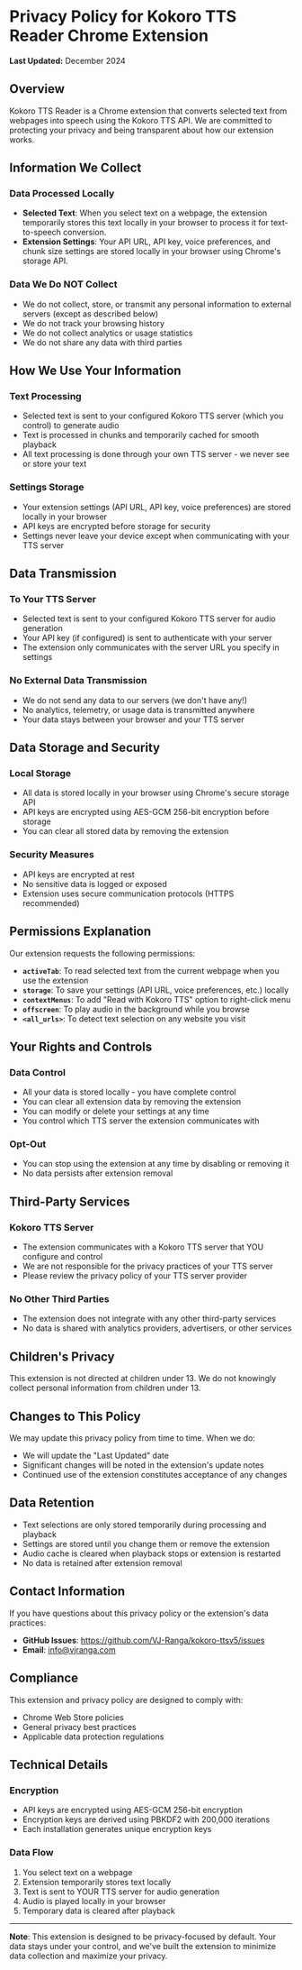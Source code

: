 # Privacy Policy for Kokoro TTS Reader Chrome Extension

**Last Updated:** December 2024

## Overview

Kokoro TTS Reader is a Chrome extension that converts selected text from webpages into speech using the Kokoro TTS API. We are committed to protecting your privacy and being transparent about how our extension works.

## Information We Collect

### Data Processed Locally
- **Selected Text**: When you select text on a webpage, the extension temporarily stores this text locally in your browser to process it for text-to-speech conversion.
- **Extension Settings**: Your API URL, API key, voice preferences, and chunk size settings are stored locally in your browser using Chrome's storage API.

### Data We Do NOT Collect
- We do not collect, store, or transmit any personal information to external servers (except as described below)
- We do not track your browsing history
- We do not collect analytics or usage statistics
- We do not share any data with third parties

## How We Use Your Information

### Text Processing
- Selected text is sent to your configured Kokoro TTS server (which you control) to generate audio
- Text is processed in chunks and temporarily cached for smooth playback
- All text processing is done through your own TTS server - we never see or store your text

### Settings Storage
- Your extension settings (API URL, API key, voice preferences) are stored locally in your browser
- API keys are encrypted before storage for security
- Settings never leave your device except when communicating with your TTS server

## Data Transmission

### To Your TTS Server
- Selected text is sent to your configured Kokoro TTS server for audio generation
- Your API key (if configured) is sent to authenticate with your server
- The extension only communicates with the server URL you specify in settings

### No External Data Transmission
- We do not send any data to our servers (we don't have any!)
- No analytics, telemetry, or usage data is transmitted anywhere
- Your data stays between your browser and your TTS server

## Data Storage and Security

### Local Storage
- All data is stored locally in your browser using Chrome's secure storage API
- API keys are encrypted using AES-GCM 256-bit encryption before storage
- You can clear all stored data by removing the extension

### Security Measures
- API keys are encrypted at rest
- No sensitive data is logged or exposed
- Extension uses secure communication protocols (HTTPS recommended)

## Permissions Explanation

Our extension requests the following permissions:

- **`activeTab`**: To read selected text from the current webpage when you use the extension
- **`storage`**: To save your settings (API URL, voice preferences, etc.) locally
- **`contextMenus`**: To add "Read with Kokoro TTS" option to right-click menu
- **`offscreen`**: To play audio in the background while you browse
- **`<all_urls>`**: To detect text selection on any website you visit

## Your Rights and Controls

### Data Control
- All your data is stored locally - you have complete control
- You can clear all extension data by removing the extension
- You can modify or delete your settings at any time
- You control which TTS server the extension communicates with

### Opt-Out
- You can stop using the extension at any time by disabling or removing it
- No data persists after extension removal

## Third-Party Services

### Kokoro TTS Server
- The extension communicates with a Kokoro TTS server that YOU configure and control
- We are not responsible for the privacy practices of your TTS server
- Please review the privacy policy of your TTS server provider

### No Other Third Parties
- The extension does not integrate with any other third-party services
- No data is shared with analytics providers, advertisers, or other services

## Children's Privacy

This extension is not directed at children under 13. We do not knowingly collect personal information from children under 13.

## Changes to This Policy

We may update this privacy policy from time to time. When we do:
- We will update the "Last Updated" date
- Significant changes will be noted in the extension's update notes
- Continued use of the extension constitutes acceptance of any changes

## Data Retention

- Text selections are only stored temporarily during processing and playback
- Settings are stored until you change them or remove the extension
- Audio cache is cleared when playback stops or extension is restarted
- No data is retained after extension removal

## Contact Information

If you have questions about this privacy policy or the extension's data practices:

- **GitHub Issues**: https://github.com/VJ-Ranga/kokoro-ttsv5/issues
- **Email**: info@vjranga.com

## Compliance

This extension and privacy policy are designed to comply with:
- Chrome Web Store policies
- General privacy best practices
- Applicable data protection regulations

## Technical Details

### Encryption
- API keys are encrypted using AES-GCM 256-bit encryption
- Encryption keys are derived using PBKDF2 with 200,000 iterations
- Each installation generates unique encryption keys

### Data Flow
1. You select text on a webpage
2. Extension temporarily stores text locally
3. Text is sent to YOUR TTS server for audio generation
4. Audio is played locally in your browser
5. Temporary data is cleared after playback

---

**Note**: This extension is designed to be privacy-focused by default. Your data stays under your control, and we've built the extension to minimize data collection and maximize your privacy.
